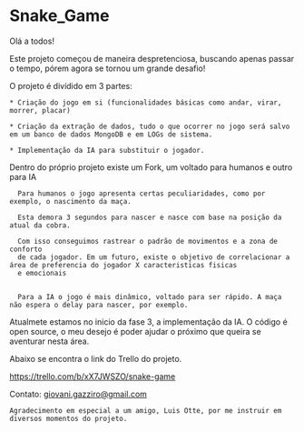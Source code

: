 # Snake_Game



Olá a todos!


  Este projeto começou de maneira despretenciosa, buscando apenas passar o tempo,
pórem agora se tornou um grande desafio! 

  O projeto é divídido em 3 partes:
    
    * Criação do jogo em si (funcionalidades básicas como andar, virar, morrer, placar)
    
    * Criação da extração de dados, tudo o que ocorrer no jogo será salvo em um banco de dados MongoDB e em LOGs de sistema. 
    
    * Implementação da IA para substituir o jogador.
   
   Dentro do próprio projeto existe um Fork, um voltado para humanos e outro para IA
   
      Para humanos o jogo apresenta certas peculiaridades, como por exemplo, o nascimento da maça.
      
      Esta demora 3 segundos para nascer e nasce com base na posição da atual da cobra.
      
      Com isso conseguimos rastrear o padrão de movimentos e a zona de conforto 
      de cada jogador. Em um futuro, existe o objetivo de correlacionar a área de preferencia do jogador X caracteristicas fisicas 
      e emocionais
   
   
      Para a IA o jogo é mais dinâmico, voltado para ser rápido. A maça não espera o delay para nascer, por exemplo.
   
   
   
   Atualmete estamos no inicio da fase 3, a implementação da IA. O código é open source, o meu desejo é poder ajudar o próximo
   que queira se aventurar nesta área.
   
   
  
   
   Abaixo se encontra o link do Trello do projeto.
   
   https://trello.com/b/xX7JWSZO/snake-game
   
   Contato: giovani.gazziro@gmail.com
   
    
    Agradecimento em especial a um amigo, Luis Otte, por me instruir em diversos momentos do projeto.

